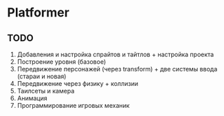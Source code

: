 # Platformer

## TODO
1. Добавления и настройка спрайтов и тайтлов + настройка проекта
2. Построение уровня (базовое)
3. Передвижение персонажей (через transform) + две системы ввода (стараи и новая)
4. Передвижение через физику + коллизии
5. Таилсеты и камера
6. Анимация
7. Программирование игровых механик

